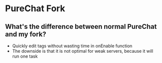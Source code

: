 # PureChat Fork

## What's the difference between normal PureChat and my fork?
- Quickly edit tags without wasting time in onEnable function
- The downside is that it is not optimal for weak servers, because it will run one task
